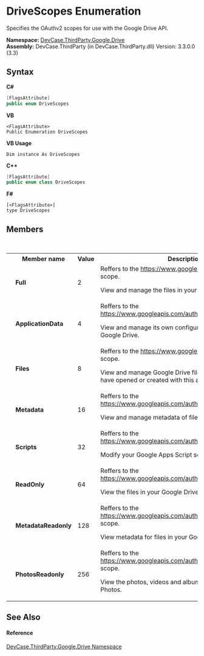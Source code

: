 # DriveScopes Enumeration
 

Specifies the OAuthv2 scopes for use with the Google Drive API.

**Namespace:**&nbsp;<a href="N_DevCase_ThirdParty_Google_Drive">DevCase.ThirdParty.Google.Drive</a><br />**Assembly:**&nbsp;DevCase.ThirdParty (in DevCase.ThirdParty.dll) Version: 3.3.0.0 (3.3)

## Syntax

**C#**<br />
``` C#
[FlagsAttribute]
public enum DriveScopes
```

**VB**<br />
``` VB
<FlagsAttribute>
Public Enumeration DriveScopes
```

**VB Usage**<br />
``` VB Usage
Dim instance As DriveScopes
```

**C++**<br />
``` C++
[FlagsAttribute]
public enum class DriveScopes
```

**F#**<br />
``` F#
[<FlagsAttribute>]
type DriveScopes
```


## Members
&nbsp;<table><tr><th></th><th>Member name</th><th>Value</th><th>Description</th></tr><tr><td /><td target="F:DevCase.ThirdParty.Google.Drive.DriveScopes.Full">**Full**</td><td>2</td><td>Reffers to the <a href="https://www.googleapis.com/auth/drive" target="_blank">https://www.googleapis.com/auth/drive</a> scope. 

 View and manage the files in your Google Drive.</td></tr><tr><td /><td target="F:DevCase.ThirdParty.Google.Drive.DriveScopes.ApplicationData">**ApplicationData**</td><td>4</td><td>Reffers to the <a href="https://www.googleapis.com/auth/drive.appfolder" target="_blank">https://www.googleapis.com/auth/drive.appfolder</a> scope. 

 View and manage its own configuration data in your Google Drive.</td></tr><tr><td /><td target="F:DevCase.ThirdParty.Google.Drive.DriveScopes.Files">**Files**</td><td>8</td><td>Reffers to the <a href="https://www.googleapis.com/auth/drive.file" target="_blank">https://www.googleapis.com/auth/drive.file</a> scope. 

 View and manage Google Drive files and folders that you have opened or created with this application.</td></tr><tr><td /><td target="F:DevCase.ThirdParty.Google.Drive.DriveScopes.Metadata">**Metadata**</td><td>16</td><td>Reffers to the <a href="https://www.googleapis.com/auth/drive.metadata" target="_blank">https://www.googleapis.com/auth/drive.metadata</a> scope. 

 View and manage metadata of files in your Google Drive.</td></tr><tr><td /><td target="F:DevCase.ThirdParty.Google.Drive.DriveScopes.Scripts">**Scripts**</td><td>32</td><td>Reffers to the <a href="https://www.googleapis.com/auth/drive.scripts" target="_blank">https://www.googleapis.com/auth/drive.scripts</a> scope. 

 Modify your Google Apps Script scripts' behavior.</td></tr><tr><td /><td target="F:DevCase.ThirdParty.Google.Drive.DriveScopes.ReadOnly">**ReadOnly**</td><td>64</td><td>Reffers to the <a href="https://www.googleapis.com/auth/drive.readonly" target="_blank">https://www.googleapis.com/auth/drive.readonly</a> scope. 

 View the files in your Google Drive.</td></tr><tr><td /><td target="F:DevCase.ThirdParty.Google.Drive.DriveScopes.MetadataReadonly">**MetadataReadonly**</td><td>128</td><td>Reffers to the <a href="https://www.googleapis.com/auth/drive.metadata.readonly" target="_blank">https://www.googleapis.com/auth/drive.metadata.readonly</a> scope. 

 View metadata for files in your Google Drive.</td></tr><tr><td /><td target="F:DevCase.ThirdParty.Google.Drive.DriveScopes.PhotosReadonly">**PhotosReadonly**</td><td>256</td><td>Reffers to the <a href="https://www.googleapis.com/auth/drive.photos.readonly" target="_blank">https://www.googleapis.com/auth/drive.photos.readonly</a> scope. 

 View the photos, videos and albums in your Google Photos.</td></tr></table>

## See Also


#### Reference
<a href="N_DevCase_ThirdParty_Google_Drive">DevCase.ThirdParty.Google.Drive Namespace</a><br />